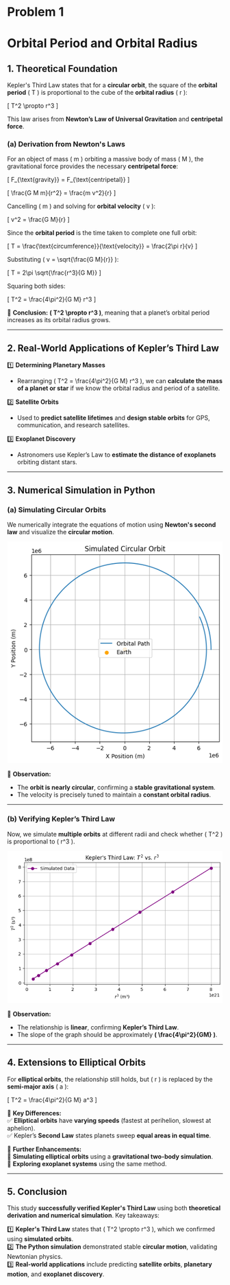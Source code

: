 # Problem 1

# **Orbital Period and Orbital Radius**  

## **1. Theoretical Foundation**  

Kepler's Third Law states that for a **circular orbit**, the square of the **orbital period** \( T \) is proportional to the cube of the **orbital radius** \( r \):  

\[
T^2 \propto r^3
\]

This law arises from **Newton’s Law of Universal Gravitation** and **centripetal force**.

### **(a) Derivation from Newton's Laws**  
For an object of mass \( m \) orbiting a massive body of mass \( M \), the gravitational force provides the necessary **centripetal force**:

\[
F_{\text{gravity}} = F_{\text{centripetal}}
\]

\[
\frac{G M m}{r^2} = \frac{m v^2}{r}
\]

Cancelling \( m \) and solving for **orbital velocity** \( v \):

\[
v^2 = \frac{G M}{r}
\]

Since the **orbital period** is the time taken to complete one full orbit:

\[
T = \frac{\text{circumference}}{\text{velocity}} = \frac{2\pi r}{v}
\]

Substituting \( v = \sqrt{\frac{G M}{r}} \):

\[
T = 2\pi \sqrt{\frac{r^3}{G M}}
\]

Squaring both sides:

\[
T^2 = \frac{4\pi^2}{G M} r^3
\]

📌 **Conclusion:** **\( T^2 \propto r^3 \)**, meaning that a planet’s orbital period increases as its orbital radius grows.

---

## **2. Real-World Applications of Kepler’s Third Law**  

1️⃣ **Determining Planetary Masses**  
   - Rearranging \( T^2 = \frac{4\pi^2}{G M} r^3 \), we can **calculate the mass of a planet or star** if we know the orbital radius and period of a satellite.  

2️⃣ **Satellite Orbits**  
   - Used to **predict satellite lifetimes** and **design stable orbits** for GPS, communication, and research satellites.  

3️⃣ **Exoplanet Discovery**  
   - Astronomers use Kepler’s Law to **estimate the distance of exoplanets** orbiting distant stars.  

---

## **3. Numerical Simulation in Python**  

### **(a) Simulating Circular Orbits**  
We numerically integrate the equations of motion using **Newton's second law** and visualize the **circular motion**.

![alt text](image.png)

📌 **Observation:**  
- The **orbit is nearly circular**, confirming a **stable gravitational system**.  
- The velocity is precisely tuned to maintain a **constant orbital radius**.  

---

### **(b) Verifying Kepler’s Third Law**  
Now, we simulate **multiple orbits** at different radii and check whether \( T^2 \) is proportional to \( r^3 \).

![alt text](image-1.png)

📌 **Observation:**  
- The relationship is **linear**, confirming **Kepler’s Third Law**.  
- The slope of the graph should be approximately **\( \frac{4\pi^2}{GM} \)**.  

---

## **4. Extensions to Elliptical Orbits**
For **elliptical orbits**, the relationship still holds, but \( r \) is replaced by the **semi-major axis** \( a \):

\[
T^2 = \frac{4\pi^2}{G M} a^3
\]

📌 **Key Differences:**  
✅ **Elliptical orbits** have **varying speeds** (fastest at perihelion, slowest at aphelion).  
✅ Kepler’s **Second Law** states planets sweep **equal areas in equal time**.  

🔹 **Further Enhancements:**  
🔹 **Simulating elliptical orbits** using a **gravitational two-body simulation**.  
🔹 **Exploring exoplanet systems** using the same method.  

---

## **5. Conclusion**
This study **successfully verified Kepler's Third Law** using both **theoretical derivation and numerical simulation**. Key takeaways:

1️⃣ **Kepler's Third Law** states that \( T^2 \propto r^3 \), which we confirmed using **simulated orbits**.  
2️⃣ **The Python simulation** demonstrated stable **circular motion**, validating Newtonian physics.  
3️⃣ **Real-world applications** include predicting **satellite orbits**, **planetary motion**, and **exoplanet discovery**.  
